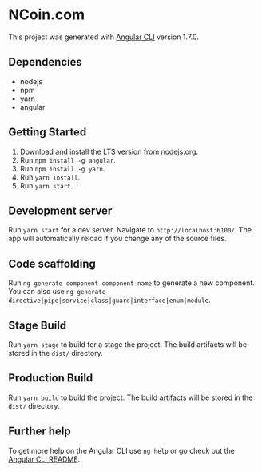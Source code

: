 # NCoin.com

This project was generated with [Angular CLI](https://github.com/angular/angular-cli) version 1.7.0.

## Dependencies
* nodejs
* npm
* yarn
* angular

## Getting Started
1. Download and install the LTS version from [nodejs.org](https://www.nodejs.org/).
2. Run `npm install -g angular`.
3. Run `npm install -g yarn`.
4. Run `yarn install`.
5. Run `yarn start`.

## Development server

Run `yarn start` for a dev server. Navigate to `http://localhost:6100/`. The app will automatically reload if you change
 any of the source files.

## Code scaffolding

Run `ng generate component component-name` to generate a new component. You can also use `ng generate directive|pipe|service|class|guard|interface|enum|module`.

## Stage Build

Run `yarn stage` to build for a stage the project. The build artifacts will be stored in the `dist/` directory.

## Production Build

Run `yarn build` to build the project. The build artifacts will be stored in the `dist/` directory.

## Further help

To get more help on the Angular CLI use `ng help` or go check out the [Angular CLI README](https://github.com/angular/angular-cli/blob/master/README.md).

